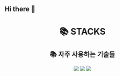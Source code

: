 ## Hi there 👋

<div align=center><h1>📚 STACKS</h1></div>
<div align=center><h2>📚 자주 사용하는 기술들</h2></div>
<div align=center> 
  <img src="https://img.shields.io/badge/java-007396?style=for-the-badge&logo=java&logoColor=white">
  <img src="https://img.shields.io/badge/springboot?style=for-the-badge&logo=springboot&logoColor=6DB33F">
  <img src="https://img.shields.io/badge/springsecurity?style=for-the-badge&logo=springsecurity&logoColor=6DB33F">
  <br>

</div>
